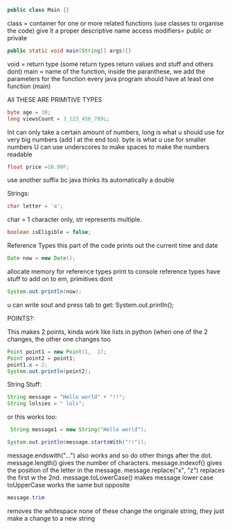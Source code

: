 ```java
public class Main {}
```
class = container for one or more related functions (use classes to organise the code) give it a proper descriptive name
access modifiers= public or private

```java
public static void main(String[] args){}
```
void = return type (some return types return values and stuff and others dont)
main = name of the function, inside the paranthese, we add the parameters for the function
every java program should have at least one function (main)


All THESE ARE PRIMITIVE TYPES
```java
byte age = 30;
long viewsCount = 3_123_456_789L;
```
Int can only take a certain amount of numbers, long is what u should use for very big numbers (add l at the end too). byte is what u use for smaller numbers
U can use underscores to make spaces to make the numbers readable
```java
float price =10.99F;
```
use another suffix bc java thinks its automatically a double


Strings:
```java        
char letter = 'a';
```
char = 1 character only, str represents multiple.

```java
boolean isEligible = false;
```


Reference Types
this part of the code prints out the current time and date
```java
Date now = new Date();
```
allocate memory for reference types
print to console
reference types have stuff to add on to em, primitives dont
```java     
System.out.println(now);
```

u can write sout and press  tab to get: System.out.println();

POINTS?:

This makes 2 points, kinda work like lists in python (when one of the 2 changes, the other one changes too

```java
Point point1 = new Point(1,  1);
Point point2 = point1;
point1.x = 2;
System.out.println(point2);
```
String Stuff:
```java
String message = "Hello world" + "!!";
String lolsies = " lols";
```
or this works too:
```java
 String message1 = new String("Hello world");
```

```java
System.out.println(message.startsWith("!!"));
```
message.endswith("...") also works and so do other things after the dot. message.length() gives the number of characters.  message.indexof() gives the position of the letter in the message. message.replace("x", "z") replaces the first w the 2nd.  message.toLowerCase() makes message lower case toUpperCase works the same but opposite
        
```java
message.trim 
```
removes the whitespace
none of these change the originale string, they just make a change to a new string
